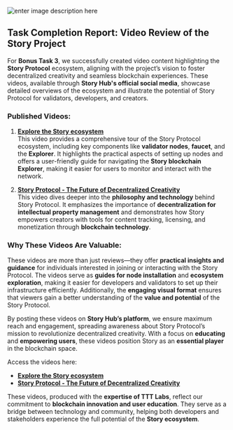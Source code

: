 
![enter image description here](https://insights.tienthuattoan.com/assets/logo/TTT-COVER-TW.png)

## Task Completion Report: Video Review of the Story Project

For **Bonus Task 3**, we successfully created video content highlighting the **Story Protocol** ecosystem, aligning with the project’s vision to foster decentralized creativity and seamless blockchain experiences. These videos, available through **Story Hub's official social media**, showcase detailed overviews of the ecosystem and illustrate the potential of Story Protocol for validators, developers, and creators.

### Published Videos:

1.  **[Explore the Story ecosystem](https://x.com/story_hubs/status/1844356564901404889)**  
    This video provides a comprehensive tour of the Story Protocol ecosystem, including key components like **validator nodes**, **faucet**, and the **Explorer**. It highlights the practical aspects of setting up nodes and offers a user-friendly guide for navigating the **Story blockchain Explorer**, making it easier for users to monitor and interact with the network.
    
2.  **[Story Protocol - The Future of Decentralized Creativity](https://x.com/story_hubs/status/1847279507813892124)**  
    This video dives deeper into the **philosophy and technology** behind Story Protocol. It emphasizes the importance of **decentralization for intellectual property management** and demonstrates how Story empowers creators with tools for content tracking, licensing, and monetization through **blockchain technology**.
    

### Why These Videos Are Valuable:

These videos are more than just reviews—they offer **practical insights and guidance** for individuals interested in joining or interacting with the Story Protocol. The videos serve as **guides for node installation** and **ecosystem exploration**, making it easier for developers and validators to set up their infrastructure efficiently. Additionally, the **engaging visual format** ensures that viewers gain a better understanding of the **value and potential** of the Story Protocol.

By posting these videos on **Story Hub’s platform**, we ensure maximum reach and engagement, spreading awareness about Story Protocol’s mission to revolutionize decentralized creativity. With a focus on **educating** and **empowering users**, these videos position Story as an **essential player** in the blockchain space.

Access the videos here:

-   **[Explore the Story ecosystem](https://x.com/story_hubs/status/1844356564901404889)**
-   **[Story Protocol - The Future of Decentralized Creativity](https://x.com/story_hubs/status/1847279507813892124)**

These videos, produced with the **expertise of TTT Labs**, reflect our commitment to **blockchain innovation and user education**. They serve as a bridge between technology and community, helping both developers and stakeholders experience the full potential of the **Story ecosystem**.
